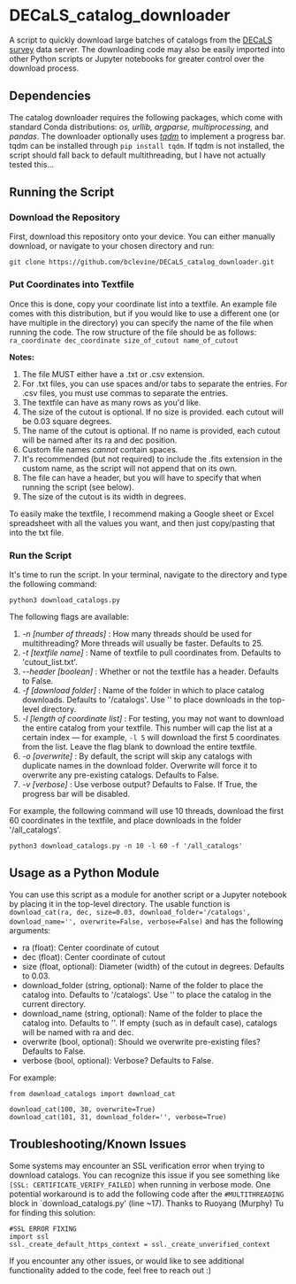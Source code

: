 # DECaLS_catalog_downloader
A script to quickly download large batches of catalogs from the [DECaLS survey](https://www.legacysurvey.org/dr9/description/) data server. The downloading code may also be easily imported into other Python scripts or Jupyter notebooks for greater control over the download process.

## Dependencies 
The catalog downloader requires the following packages, which come with standard Conda distributions: *os, urllib, argparse, multiprocessing,* and *pandas*.
The downloader optionally uses *[tqdm](https://github.com/tqdm/tqdm)* to implement a progress bar. tqdm can be installed through `pip install tqdm`. If tqdm is not installed, the script should fall back to default multithreading, but I have not actually tested this...

## Running the Script
### Download the Repository
First, download this repository onto your device. You can either manually download, or navigate to your chosen directory and run:

```
git clone https://github.com/bclevine/DECaLS_catalog_downloader.git
```

### Put Coordinates into Textfile
Once this is done, copy your coordinate list into a textfile. An example file comes with this distribution, but if you would like to use a different one (or have multiple in the directory) you can specify the name of the file when running the code. The row structure of the file should be as follows: `ra_coordinate dec_coordinate size_of_cutout name_of_cutout`

**Notes:**

1. The file MUST either have a .txt or .csv extension. 
2. For .txt files, you can use spaces and/or tabs to separate the entries. For .csv files, you must use commas to separate the entries.
4. The textfile can have as many rows as you'd like. 
5. The size of the cutout is optional. If no size is provided. each cutout will be 0.03 square degrees.
6. The name of the cutout is optional. If no name is provided, each cutout will be named after its ra and dec position. 
8. Custom file names *cannot* contain spaces. 
9. It's recommended (but not required) to include the .fits extension in the custom name, as the script will not append that on its own. 
10. The file can have a header, but you will have to specify that when running the script (see below).
11. The size of the cutout is its width in degrees. 

To easily make the textfile, I recommend making a Google sheet or Excel spreadsheet with all the values you want, and then just copy/pasting that into the txt file.

### Run the Script
It's time to run the script. In your terminal, navigate to the directory and type the following command:

```
python3 download_catalogs.py
```

The following flags are available:
1. *-n [number of threads]* : How many threads should be used for multithreading? More threads will usually be faster. Defaults to 25.
2. *-t [textfile name]* : Name of textfile to pull coordinates from. Defaults to 'cutout_list.txt'.
3. *--header [boolean]* : Whether or not the textfile has a header. Defaults to False.
4. *-f [download folder]* : Name of the folder in which to place catalog downloads. Defaults to '/catalogs'. Use '' to place downloads in the top-level directory.
5. *-l [length of coordinate list]* : For testing, you may not want to download the entire catalog from your textfile. This number will cap the list at a certain index — for example, `-l 5` will download the first 5 coordinates from the list. Leave the flag blank to download the entire textfile.
6. *-o [overwrite]* : By default, the script will skip any catalogs with duplicate names in the download folder. Overwrite will force it to overwrite any pre-existing catalogs. Defaults to False.
7. *-v [verbose]* : Use verbose output? Defaults to False. If True, the progress bar will be disabled.

For example, the following command will use 10 threads, download the first 60 coordinates in the textfile, and place downloads in the folder '/all_catalogs'.

```
python3 download_catalogs.py -n 10 -l 60 -f '/all_catalogs'
```

## Usage as a Python Module
You can use this script as a module for another script or a Jupyter notebook by placing it in the top-level directory. The usable function is `download_cat(ra, dec, size=0.03, download_folder='/catalogs', download_name='', overwrite=False, verbose=False)` and has the following arguments:

* ra (float): Center coordinate of cutout
* dec (float): Center coordinate of cutout
* size (float, optional): Diameter (width) of the cutout in degrees. Defaults to 0.03.
* download_folder (string, optional): Name of the folder to place the catalog into. Defaults to '/catalogs'. Use '' to place the catalog in the current directory.
* download_name (string, optional): Name of the folder to place the catalog into. Defaults to ''. If empty (such as in default case), catalogs will be named with ra and dec.
* overwrite (bool, optional): Should we overwrite pre-existing files? Defaults to False.
* verbose (bool, optional): Verbose? Defaults to False.

For example:

```
from download_catalogs import download_cat

download_cat(100, 30, overwrite=True)
download_cat(101, 31, download_folder='', verbose=True)
```

## Troubleshooting/Known Issues
Some systems may encounter an SSL verification error when trying to download catalogs. You can recognize this issue if you see something like `[SSL: CERTIFICATE_VERIFY_FAILED]` when running in verbose mode. One potential workaround is to add the following code after the `#MULTITHREADING` block in `download_catalogs.py' (line ~17). Thanks to Ruoyang (Murphy) Tu for finding this solution:
​
```
#SSL ERROR FIXING
import ssl
ssl._create_default_https_context = ssl._create_unverified_context
```

If you encounter any other issues, or would like to see additional functionality added to the code, feel free to reach out :)

